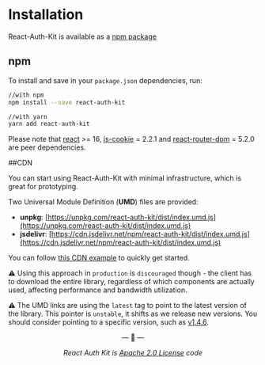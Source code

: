 # Installation

React-Auth-Kit is available as a [npm package](https://www.npmjs.com/package/react-auth-kit)

<div data-ea-publisher="authkitarkadipme" data-ea-type="text"></div>

## npm
To install and save in your `package.json` dependencies, run:
```bash
//with npm
npm install --save react-auth-kit

//with yarn
yarn add react-auth-kit
```
Please note that [react](https://www.npmjs.com/package/react) >= 16,
[js-cookie](https://www.npmjs.com/package/js-cookie) = 2.2.1 and
[react-router-dom](https://www.npmjs.com/package/react-router-dom) = 5.2.0 are peer dependencies.

##CDN

You can start using React-Auth-Kit with minimal infrastructure, which is great for prototyping.

Two Universal Module Definition (**UMD**) files are provided:

- **unpkg**: [https://unpkg.com/react-auth-kit/dist/index.umd.js](https://unpkg.com/react-auth-kit/dist/index.umd.js)
- **jsdelivr**: [https://cdn.jsdelivr.net/npm/react-auth-kit/dist/index.umd.js](https://cdn.jsdelivr.net/npm/react-auth-kit/dist/index.umd.js)

You can follow [this CDN example](https://github.com/react-auth-kit/react-auth-kit/tree/master/examples/cdn)
to quickly get started.

⚠️ Using this approach in `production` is `discouraged` though - the client has to download the entire library,
regardless of which components are actually used, affecting performance and bandwidth utilization.

⚠️ The UMD links are using the `latest` tag to point to the latest version of the library. This pointer is `unstable`,
it shifts as we release new versions. You should consider pointing to a specific version,
such as [v1.4.6](https://unpkg.com/react-auth-kit@1.4.6/dist/index.umd.js).

<p align="center">&mdash; 🔑  &mdash;</p>
<p align="center"><i>React Auth Kit is <a href="https://github.com/react-auth-kit/react-auth-kit/blob/master/LICENSE">
Apache 2.0 License</a> code</i></p>
